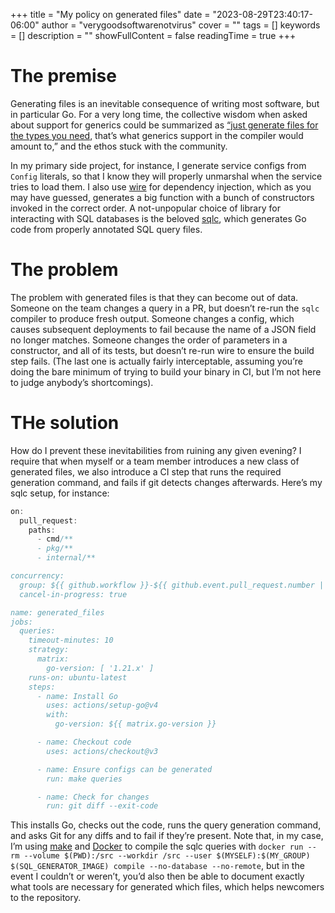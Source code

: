 +++
title = "My policy on generated files"
date = "2023-08-29T23:40:17-06:00"
author = "verygoodsoftwarenotvirus"
cover = ""
tags = []
keywords = []
description = ""
showFullContent = false
readingTime = true
+++

# The premise

Generating files is an inevitable consequence of writing most software, but in particular Go. For a very long time, the collective wisdom when asked about support for generics could be summarized as [“just generate files for the types you need](https://www.calhoun.io/using-code-generation-to-survive-without-generics-in-go/), that’s what generics support in the compiler would amount to,” and the ethos stuck with the community.

In my primary side project, for instance, I generate service configs from `Config` literals, so that I know they will properly unmarshal when the service tries to load them. I also use [wire](https://github.com/google/wire) for dependency injection, which as you may have guessed, generates a big function with a bunch of constructors invoked in the correct order. A not-unpopular choice of library for interacting with SQL databases is the beloved [sqlc](https://sqlc.dev/), which generates Go code from properly annotated SQL query files.

# The problem

The problem with generated files is that they can become out of data. Someone on the team changes a query in a PR, but doesn’t re-run the `sqlc` compiler to produce fresh output. Someone changes a config, which causes subsequent deployments to fail because the name of a JSON field no longer matches. Someone changes the order of parameters in a constructor, and all of its tests, but doesn’t re-run wire to ensure the build step fails. (The last one is actually fairly interceptable, assuming you’re doing the bare minimum of trying to build your binary in CI, but I’m not here to judge anybody’s shortcomings).

# THe solution

How do I prevent these inevitabilities from ruining any given evening? I require that when myself or a team member introduces a new class of generated files, we also introduce a CI step that runs the required generation command, and fails if git detects changes afterwards. Here’s my sqlc setup, for instance:

```go
on:
  pull_request:
    paths:
      - cmd/**
      - pkg/**
      - internal/**

concurrency:
  group: ${{ github.workflow }}-${{ github.event.pull_request.number || github.ref }}
  cancel-in-progress: true

name: generated_files
jobs:
  queries:
    timeout-minutes: 10
    strategy:
      matrix:
        go-version: [ '1.21.x' ]
    runs-on: ubuntu-latest
    steps:
      - name: Install Go
        uses: actions/setup-go@v4
        with:
          go-version: ${{ matrix.go-version }}

      - name: Checkout code
        uses: actions/checkout@v3

      - name: Ensure configs can be generated
        run: make queries

      - name: Check for changes
        run: git diff --exit-code
```

This installs Go, checks out the code, runs the query generation command, and asks Git for any diffs and to fail if they’re present. Note that, in my case, I’m using [make](https://www.gnu.org/software/make/manual/make.html) and [Docker](https://www.docker.com/) to compile the sqlc queries with `docker run --rm --volume $(PWD):/src --workdir /src --user $(MYSELF):$(MY_GROUP) $(SQL_GENERATOR_IMAGE) compile --no-database --no-remote`, but in the event I couldn’t or weren’t, you’d also then be able to document exactly what tools are necessary for generated which files, which helps newcomers to the repository.
